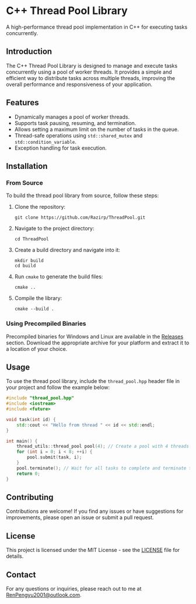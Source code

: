 # C++ Thread Pool Library

A high-performance thread pool implementation in C++ for executing tasks concurrently.

## Introduction

The C++ Thread Pool Library is designed to manage and execute tasks concurrently using a pool of worker threads. It provides a simple and efficient way to distribute tasks across multiple threads, improving the overall performance and responsiveness of your application.

## Features

- Dynamically manages a pool of worker threads.
- Supports task pausing, resuming, and termination.
- Allows setting a maximum limit on the number of tasks in the queue.
- Thread-safe operations using `std::shared_mutex` and `std::condition_variable`.
- Exception handling for task execution.

## Installation

### From Source

To build the thread pool library from source, follow these steps:

1. Clone the repository:
   ```
   git clone https://github.com/Razirp/ThreadPool.git
   ```
2. Navigate to the project directory:
   ```
   cd ThreadPool
   ```
3. Create a build directory and navigate into it:
   ```
   mkdir build
   cd build
   ```
4. Run `cmake` to generate the build files:
   ```
   cmake ..
   ```
5. Compile the library:
   ```
   cmake --build .
   ```

### Using Precompiled Binaries

Precompiled binaries for Windows and Linux are available in the [Releases](https://github.com/your-username/thread-pool-library/releases) section. Download the appropriate archive for your platform and extract it to a location of your choice.

## Usage

To use the thread pool library, include the `thread_pool.hpp` header file in your project and follow the example below:

```cpp
#include "thread_pool.hpp"
#include <iostream>
#include <future>

void task(int id) {
    std::cout << "Hello from thread " << id << std::endl;
}

int main() {
    thread_utils::thread_pool pool(4); // Create a pool with 4 threads
    for (int i = 0; i < 8; ++i) {
        pool.submit(task, i);
    }
    pool.terminate(); // Wait for all tasks to complete and terminate the pool
    return 0;
}
```

## Contributing

Contributions are welcome! If you find any issues or have suggestions for improvements, please open an issue or submit a pull request.

## License

This project is licensed under the MIT License - see the [LICENSE](LICENSE) file for details.

## Contact

For any questions or inquiries, please reach out to me at RenPengyu2001@outlook.com.